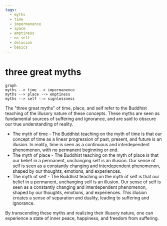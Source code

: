 ```yaml
---
tags:
  - myths 
  - time 
  - impermanence 
  - space 
  - emptiness
  - no self 
  - delusion 
  - basics 
---
```

# three great myths

```mermaid
graph
myths --> time --> impermanence
myths --> place --> emptiness
myths --> self --> signlessness
```

The "three great myths" of time, place, and self refer to the Buddhist teaching of the illusory nature of these concepts. These myths are seen as fundamental sources of suffering and ignorance, and are said to obscure our true understanding of reality.

- The myth of time - The Buddhist teaching on the myth of time is that our concept of time as a linear progression of past, present, and future is an illusion. In reality, time is seen as a continuous and interdependent phenomenon, with no permanent beginning or end.
- The myth of place - The Buddhist teaching on the myth of place is that our belief in a permanent, unchanging self is an illusion. Our sense of self is seen as a constantly changing and interdependent phenomenon, shaped by our thoughts, emotions, and experiences.
- The myth of self - The Buddhist teaching on the myth of self is that our belief in a permanent, unchanging self is an illusion. Our sense of self is seen as a constantly changing and interdependent phenomenon, shaped by our thoughts, emotions, and experiences. This illusion creates a sense of separation and duality, leading to suffering and ignorance.

By transcending these myths and realizing their illusory nature, one can experience a state of inner peace, happiness, and freedom from suffering.
